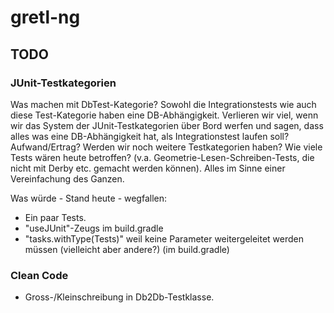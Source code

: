 # gretl-ng

## TODO

### JUnit-Testkategorien
Was machen mit DbTest-Kategorie? Sowohl die Integrationstests wie auch diese Test-Kategorie haben eine DB-Abhängigkeit. Verlieren wir viel, wenn wir das System der JUnit-Testkategorien über Bord werfen und sagen, dass alles was eine DB-Abhängigkeit hat, als Integrationstest laufen soll? Aufwand/Ertrag? Werden wir noch weitere Testkategorien haben? Wie viele Tests wären heute betroffen? (v.a. Geometrie-Lesen-Schreiben-Tests, die nicht mit Derby etc. gemacht werden können). Alles im Sinne einer Vereinfachung des Ganzen.

Was würde - Stand heute - wegfallen:
* Ein paar Tests.
* "useJUnit"-Zeugs im build.gradle
* "tasks.withType(Tests)" weil keine Parameter weitergeleitet werden müssen (vielleicht aber andere?) (im build.gradle)


### Clean Code
* Gross-/Kleinschreibung in Db2Db-Testklasse.